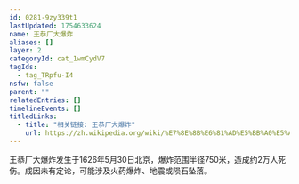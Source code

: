 ```yaml
---
id: 0281-9zy339t1
lastUpdated: 1754633624
name: 王恭厂大爆炸
aliases: []
layer: 2
categoryId: cat_1wmCydV7
tagIds:
  - tag_TRpfu-I4
nsfw: false
parent: ""
relatedEntries: []
timelineEvents: []
titledLinks:
  - title: "相关链接: 王恭厂大爆炸"
    url: https://zh.wikipedia.org/wiki/%E7%8E%8B%E6%81%AD%E5%BB%A0%E5%A4%A7%E7%88%86%E7%82%B8
---
```


王恭厂大爆炸发生于1626年5月30日北京，爆炸范围半径750米，造成约2万人死伤。成因未有定论，可能涉及火药爆炸、地震或陨石坠落。